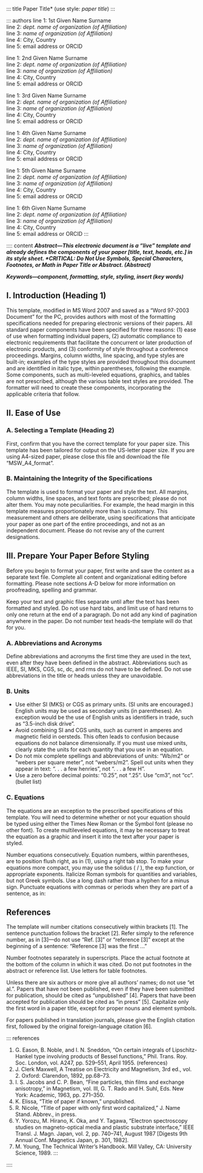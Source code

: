 <!-- from official IEEE word template -->
<!-- TODO: incorporate KaTeX -->

::: title
Paper Title* (use style: *paper title*)
:::

::: authors
line 1: 1st Given Name Surname<br>
line 2: *dept. name of organization (of Affiliation)*<br>
line 3: *name of organization (of Affiliation)*<br>
line 4: City, Country<br>
line 5: email address or ORCID

line 1: 2nd Given Name Surname<br>
line 2: *dept. name of organization (of Affiliation)*<br>
line 3: *name of organization (of Affiliation)*<br>
line 4: City, Country<br>
line 5: email address or ORCID

line 1: 3rd Given Name Surname<br>
line 2: *dept. name of organization (of Affiliation)*<br>
line 3: *name of organization (of Affiliation)*<br>
line 4: City, Country<br>
line 5: email address or ORCID

line 1: 4th Given Name Surname<br>
line 2: *dept. name of organization (of Affiliation)*<br>
line 3: *name of organization (of Affiliation)*<br>
line 4: City, Country<br>
line 5: email address or ORCID

line 1: 5th Given Name Surname<br>
line 2: *dept. name of organization (of Affiliation)*<br>
line 3: *name of organization (of Affiliation)*<br>
line 4: City, Country<br>
line 5: email address or ORCID

line 1: 6th Given Name Surname<br>
line 2: *dept. name of organization (of Affiliation)*<br>
line 3: *name of organization (of Affiliation)*<br>
line 4: City, Country<br>
line 5: email address or ORCID
:::

:::: content
**_Abstract—This electronic document is a “live” template and already defines the
components of your paper [title, text, heads, etc.] in its style sheet.
\*CRITICAL: Do Not Use Symbols, Special Characters, Footnotes, or Math in Paper
Title or Abstract. (Abstract)_**

**_Keywords—component, formatting, style, styling, insert (key words)_**

## I. Introduction (Heading 1)

This template, modified in MS Word 2007 and saved as a “Word 97-2003 Document”
for the PC, provides authors with most of the formatting specifications needed
for preparing electronic versions of their papers. All standard paper components
have been specified for three reasons: (1) ease of use when formatting
individual papers, (2) automatic compliance to electronic requirements that
facilitate the concurrent or later production of electronic products, and (3)
conformity of style throughout a conference proceedings. Margins, column widths,
line spacing, and type styles are built-in; examples of the type styles are
provided throughout this document and are identified in italic type, within
parentheses, following the example. Some components, such as multi-leveled
equations, graphics, and tables are not prescribed, although the various table
text styles are provided. The formatter will need to create these components,
incorporating the applicable criteria that follow.

## II. Ease of Use

### A. Selecting a Template (Heading 2)

First, confirm that you have the correct template for your paper size. This
template has been tailored for output on the US-letter paper size. If you are
using A4-sized paper, please close this file and download the file
“MSW_A4_format”.

### B. Maintaining the Integrity of the Specifications

The template is used to format your paper and style the text. All margins,
column widths, line spaces, and text fonts are prescribed; please do not alter
them. You may note peculiarities. For example, the head margin in this template
measures proportionately more than is customary. This measurement and others are
deliberate, using specifications that anticipate your paper as one part of the
entire proceedings, and not as an independent document. Please do not revise any
of the current designations.

## III. Prepare Your Paper Before Styling

Before you begin to format your paper, first write and save the content as a
separate text file. Complete all content and organizational editing before
formatting. Please note sections A-D below for more information on proofreading,
spelling and grammar.

Keep your text and graphic files separate until after the text has been
formatted and styled. Do not use hard tabs, and limit use of hard returns to
only one return at the end of a paragraph. Do not add any kind of pagination
anywhere in the paper. Do not number text heads-the template will do that for
you.

### A. Abbreviations and Acronyms

Define abbreviations and acronyms the first time they are used in the text, even
after they have been defined in the abstract. Abbreviations such as IEEE, SI,
MKS, CGS, sc, dc, and rms do not have to be defined. Do not use abbreviations in
the title or heads unless they are unavoidable.

### B. Units

-	Use either SI (MKS) or CGS as primary units. (SI units are encouraged.)
  English units may be used as secondary units (in parentheses). An exception
  would be the use of English units as identifiers in trade, such as “3.5-inch
  disk drive”.
-	Avoid combining SI and CGS units, such as current in amperes and magnetic
  field in oersteds. This often leads to confusion because equations do not
  balance dimensionally. If you must use mixed units, clearly state the units
  for each quantity that you use in an equation.
-	Do not mix complete spellings and abbreviations of units: “Wb/m2” or “webers
  per square meter”, not “webers/m2”.  Spell out units when they appear in text:
  “. . . a few henries”, not “. . . a few H”.
-	Use a zero before decimal points: “0.25”, not “.25”. Use “cm3”, not “cc”.
  (bullet list)

### C. Equations

The equations are an exception to the prescribed specifications of this
template. You will need to determine whether or not your equation should be
typed using either the Times New Roman or the Symbol font (please no other
font). To create multileveled equations, it may be necessary to treat the
equation as a graphic and insert it into the text after your paper is styled.

Number equations consecutively. Equation numbers, within parentheses, are to
position flush right, as in (1), using a right tab stop. To make your equations
more compact, you may use the solidus ( / ), the exp function, or appropriate
exponents. Italicize Roman symbols for quantities and variables, but not Greek
symbols. Use a long dash rather than a hyphen for a minus sign. Punctuate
equations with commas or periods when they are part of a sentence, as in:

## References

The template will number citations consecutively within brackets [1]. The
sentence punctuation follows the bracket [2]. Refer simply to the reference
number, as in [3]—do not use “Ref. [3]” or “reference [3]” except at the
beginning of a sentence: “Reference [3] was the first ...”

Number footnotes separately in superscripts. Place the actual footnote at the
bottom of the column in which it was cited. Do not put footnotes in the abstract
or reference list. Use letters for table footnotes.

Unless there are six authors or more give all authors’ names; do not use “et
al.”. Papers that have not been published, even if they have been submitted for
publication, should be cited as “unpublished” [4]. Papers that have been
accepted for publication should be cited as “in press” [5]. Capitalize only the
first word in a paper title, except for proper nouns and element symbols.

For papers published in translation journals, please give the English citation
first, followed by the original foreign-language citation [6].

::: references
1.  G. Eason, B. Noble, and I. N. Sneddon, “On certain integrals of
    Lipschitz-Hankel type involving products of Bessel functions,” Phil. Trans. Roy. Soc. London, vol. A247, pp. 529–551, April 1955. (references)
1.  J. Clerk Maxwell, A Treatise on Electricity and Magnetism, 3rd ed., vol. 2.
    Oxford: Clarendon, 1892, pp.68–73.
1.  I. S. Jacobs and C. P. Bean, “Fine particles, thin films and exchange
    anisotropy,” in Magnetism, vol. III, G. T. Rado and H. Suhl, Eds. New York: Academic, 1963, pp. 271–350.
1.  K. Elissa, “Title of paper if known,” unpublished.
1.  R. Nicole, “Title of paper with only first word capitalized,” J. Name Stand.
    Abbrev., in press.
1.  Y. Yorozu, M. Hirano, K. Oka, and Y. Tagawa, “Electron spectroscopy studies
    on magneto-optical media and plastic substrate interface,” IEEE Transl. J. Magn. Japan, vol. 2, pp. 740–741, August 1987 [Digests 9th Annual Conf. Magnetics Japan, p. 301, 1982].
1.  M. Young, The Technical Writer’s Handbook. Mill Valley, CA: University
    Science, 1989.
:::

::::
